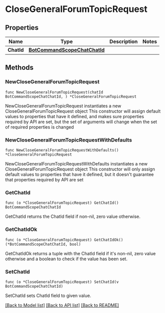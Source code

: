 # CloseGeneralForumTopicRequest

## Properties

Name | Type | Description | Notes
------------ | ------------- | ------------- | -------------
**ChatId** | [**BotCommandScopeChatChatId**](BotCommandScopeChatChatId.md) |  | 

## Methods

### NewCloseGeneralForumTopicRequest

`func NewCloseGeneralForumTopicRequest(chatId BotCommandScopeChatChatId, ) *CloseGeneralForumTopicRequest`

NewCloseGeneralForumTopicRequest instantiates a new CloseGeneralForumTopicRequest object
This constructor will assign default values to properties that have it defined,
and makes sure properties required by API are set, but the set of arguments
will change when the set of required properties is changed

### NewCloseGeneralForumTopicRequestWithDefaults

`func NewCloseGeneralForumTopicRequestWithDefaults() *CloseGeneralForumTopicRequest`

NewCloseGeneralForumTopicRequestWithDefaults instantiates a new CloseGeneralForumTopicRequest object
This constructor will only assign default values to properties that have it defined,
but it doesn't guarantee that properties required by API are set

### GetChatId

`func (o *CloseGeneralForumTopicRequest) GetChatId() BotCommandScopeChatChatId`

GetChatId returns the ChatId field if non-nil, zero value otherwise.

### GetChatIdOk

`func (o *CloseGeneralForumTopicRequest) GetChatIdOk() (*BotCommandScopeChatChatId, bool)`

GetChatIdOk returns a tuple with the ChatId field if it's non-nil, zero value otherwise
and a boolean to check if the value has been set.

### SetChatId

`func (o *CloseGeneralForumTopicRequest) SetChatId(v BotCommandScopeChatChatId)`

SetChatId sets ChatId field to given value.



[[Back to Model list]](../README.md#documentation-for-models) [[Back to API list]](../README.md#documentation-for-api-endpoints) [[Back to README]](../README.md)


